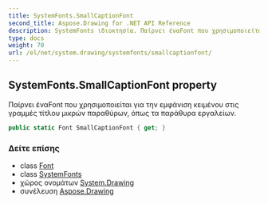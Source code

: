 ```yaml
---
title: SystemFonts.SmallCaptionFont
second_title: Aspose.Drawing for .NET API Reference
description: SystemFonts ιδιοκτησία. Παίρνει έναFont που χρησιμοποιείται για την εμφάνιση κειμένου στις γραμμές τίτλου μικρών παραθύρων όπως τα παράθυρα εργαλείων.
type: docs
weight: 70
url: /el/net/system.drawing/systemfonts/smallcaptionfont/
---
```

## SystemFonts.SmallCaptionFont property

Παίρνει έναFont που χρησιμοποιείται για την εμφάνιση κειμένου στις γραμμές τίτλου μικρών παραθύρων, όπως τα παράθυρα εργαλείων.

```csharp
public static Font SmallCaptionFont { get; }
```

### Δείτε επίσης

* class [Font](../../font/)
* class [SystemFonts](../)
* χώρος ονομάτων [System.Drawing](../../systemfonts/)
* συνέλευση [Aspose.Drawing](../../../)



